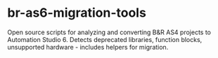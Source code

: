 # br-as6-migration-tools
Open source scripts for analyzing and converting B&amp;R AS4 projects to Automation Studio 6. Detects deprecated libraries, function blocks, unsupported hardware - includes helpers for migration.
